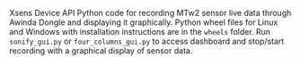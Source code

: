 Xsens Device API Python code for recording MTw2 sensor live data through Awinda Dongle and displaying it graphically.
Python wheel files for Linux and Windows with installation instructions are in the `wheels` folder.
Run `sonify_gui.py` or `four_columns_gui.py` to access dashboard and stop/start recording with a graphical display of sensor data.
